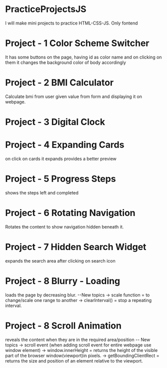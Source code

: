 # PracticeProjectsJS
I will make mini projects to practice HTML-CSS-JS. Only fontend

# Project - 1 Color Scheme Switcher
It has some buttons on the page, having id as color name and on clicking on them it changes the background color of body accordingly

# Project - 2 BMI Calculator
Calculate bmi from user given value from form and displaying it on webpage.

# Project - 3 Digital Clock

# Project - 4 Expanding Cards
on click on cards it expands provides a better preview

# Project - 5 Progress Steps
shows the steps left and completed

# Project - 6 Rotating Navigation
Rotates the content to show navigation hidden beneath it.

# Project - 7 Hidden Search Widget
expands the search area after clicking on search icon

# Project - 8 Blurry - Loading
loads the page by decreasing blur.
--New topics 
    -> scale function = to change/scale one range to another
    -> clearInterval() = stop a repeating interval.

# Project - 8 Scroll Animation
reveals the content when they are in the required area/position
-- New topics
    -> scroll event (when adding scroll event for entire webpage use window element)
    -> window.innerHeight = returns the height of the visible part of the browser window(viewport)in pixels. 
    -> getBoundingClientRect = returns the size and position of an element relative to the viewport.